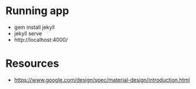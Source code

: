 # Running app
* gem install jekyll
* jekyll serve
* http://localhost:4000/

# Resources
* https://www.google.com/design/spec/material-design/introduction.html
